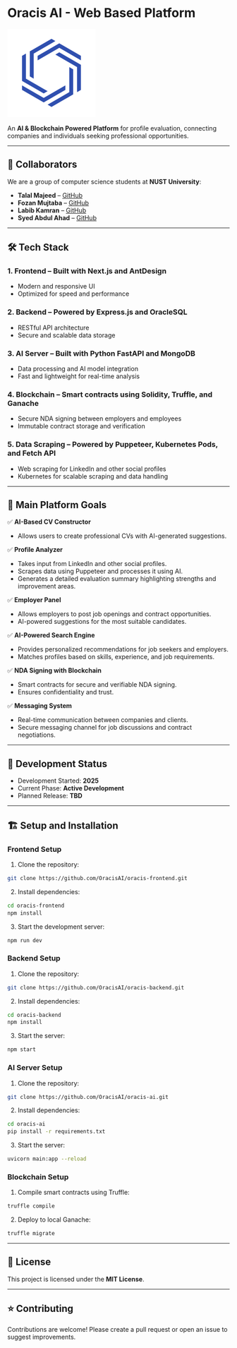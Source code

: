 # Oracis AI - Web Based Platform

![Logo](/oracis.png)

An **AI & Blockchain Powered Platform** for profile evaluation, connecting companies and individuals seeking professional opportunities.

---

## 🚀 **Collaborators**

We are a group of computer science students at **NUST University**:

- **Talal Majeed** – [GitHub](https://www.github.com/TalalMajeed)
- **Fozan Mujtaba** – [GitHub](https://www.github.com/fozanmujtaba)
- **Labib Kamran** – [GitHub](https://www.github.com/labibkamran)
- **Syed Abdul Ahad** – [GitHub](https://www.github.com/OnlyAhad13)

---

## 🛠️ **Tech Stack**

### **1. Frontend** – Built with **Next.js** and **AntDesign**

- Modern and responsive UI
- Optimized for speed and performance

### **2. Backend** – Powered by **Express.js** and **OracleSQL**

- RESTful API architecture
- Secure and scalable data storage

### **3. AI Server** – Built with **Python FastAPI** and **MongoDB**

- Data processing and AI model integration
- Fast and lightweight for real-time analysis

### **4. Blockchain** – Smart contracts using **Solidity**, **Truffle**, and **Ganache**

- Secure NDA signing between employers and employees
- Immutable contract storage and verification

### **5. Data Scraping** – Powered by **Puppeteer**, **Kubernetes Pods**, and **Fetch API**

- Web scraping for LinkedIn and other social profiles
- Kubernetes for scalable scraping and data handling

---

## 🎯 **Main Platform Goals**

✅ **AI-Based CV Constructor**

- Allows users to create professional CVs with AI-generated suggestions.

✅ **Profile Analyzer**

- Takes input from LinkedIn and other social profiles.
- Scrapes data using Puppeteer and processes it using AI.
- Generates a detailed evaluation summary highlighting strengths and improvement areas.

✅ **Employer Panel**

- Allows employers to post job openings and contract opportunities.
- AI-powered suggestions for the most suitable candidates.

✅ **AI-Powered Search Engine**

- Provides personalized recommendations for job seekers and employers.
- Matches profiles based on skills, experience, and job requirements.

✅ **NDA Signing with Blockchain**

- Smart contracts for secure and verifiable NDA signing.
- Ensures confidentiality and trust.

✅ **Messaging System**

- Real-time communication between companies and clients.
- Secure messaging channel for job discussions and contract negotiations.

---

## 🚧 **Development Status**

- Development Started: **2025**
- Current Phase: **Active Development**
- Planned Release: **TBD**

---

## 🏗️ **Setup and Installation**

### **Frontend Setup**

1. Clone the repository:

```bash
git clone https://github.com/OracisAI/oracis-frontend.git
```

2. Install dependencies:

```bash
cd oracis-frontend
npm install
```

3. Start the development server:

```bash
npm run dev
```

### **Backend Setup**

1. Clone the repository:

```bash
git clone https://github.com/OracisAI/oracis-backend.git
```

2. Install dependencies:

```bash
cd oracis-backend
npm install
```

3. Start the server:

```bash
npm start
```

### **AI Server Setup**

1. Clone the repository:

```bash
git clone https://github.com/OracisAI/oracis-ai.git
```

2. Install dependencies:

```bash
cd oracis-ai
pip install -r requirements.txt
```

3. Start the server:

```bash
uvicorn main:app --reload
```

### **Blockchain Setup**

1. Compile smart contracts using Truffle:

```bash
truffle compile
```

2. Deploy to local Ganache:

```bash
truffle migrate
```

---

## 📄 **License**

This project is licensed under the **MIT License**.

---

## ⭐ **Contributing**

Contributions are welcome! Please create a pull request or open an issue to suggest improvements.
